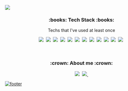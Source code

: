 <img src="https://capsule-render.vercel.app/api?type=waving&color=0500BE&height=250&section=header&text=Jong-uk's%20Github!&fontSize=80&fontColor=ffffff&fontAlignY=40&fontAlign=50" />


<div align="center">
  <h3><b>:books: Tech Stack :books:</b></h3>
  <div>
    <p>Techs that I've used at least once</p>
    <img src="https://img.shields.io/badge/C-A8B9CC?style=flat-square&logo=C&logoColor=white"/></a>&nbsp 
    <img src="https://img.shields.io/badge/C++-00599C?style=flat-square&logo=C++&logoColor=white"/></a>&nbsp 
    <img src="https://img.shields.io/badge/Python-3766AB?style=flat-square&logo=Python&logoColor=white"/></a>&nbsp
    <img src="https://img.shields.io/badge/HTML5-E34F26?style=flat-square&logo=HTML5&logoColor=white"/>&nbsp
    <img src="https://img.shields.io/badge/CSS3-1572B6?style=flat-square&logo=CSS3&logoColor=black"/>&nbsp
    <img src="https://img.shields.io/badge/JavaScript-F7DF1E?style=flat-square&logo=JavaScript&logoColor=black"/>&nbsp
    <img src="https://img.shields.io/badge/React.js-61dafb?style=flat-square&logo=React.js&logoColor=black"/>&nbsp
    <img src="https://img.shields.io/badge/Node.js-026e00?style=flat-square&logo=Node.js&logoColor=black"/>&nbsp
    <img src="https://img.shields.io/badge/Next.js-000000?style=flat-square&logo=Next.js&logoColor=black"/>&nbsp
    <img src="https://img.shields.io/badge/node.js-339933?style=flat-square&logo=Node.js&logoColor=white"/>&nbsp
    <img src="https://img.shields.io/badge/express-000000?style=flat-square&logo=express&logoColor=white"/>&nbsp
    <img src="https://img.shields.io/badge/mongoDB-47A248?style=flat-square&logo=MongoDB&logoColor=white"/>&nbsp
  </div>
  <br />
  <br />
  <h3>:crown: About me :crown:</h3>  
  <div>
    <a href="mailto:looke2930@gmail.com" target="_blank"><img src="https://img.shields.io/badge/looke2930@gmail.com-EA4335?style=flat-square&logo=Gmail&logoColor=white"/></a>&nbsp
  <a href="https://www.instagram.com/looke____/" target="_blank"><img src="https://img.shields.io/badge/looke____-E4405F?style=flat-square&logo=instagram&logoColor=white"/>&nbsp
  </div>
</div>


![footer](https://capsule-render.vercel.app/api?type=waving&color=0500BE&height=150&section=footer&text=&fontSize=90&fontColor=ffffff&)
